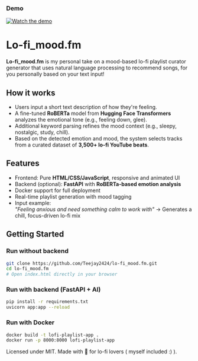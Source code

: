 ### Demo

[![Watch the demo](https://img.youtube.com/vi/WM1paWCGdCw/hqdefault.jpg)](https://youtu.be/WM1paWCGdCw)

# Lo-fi_mood.fm

**Lo-fi_mood.fm** is my personal take on a mood-based lo-fi playlist curator generator that uses natural language processing to recommend songs, for you personally based on your text input!


## How it works

- Users input a short text description of how they're feeling.
- A fine-tuned **RoBERTa** model from **Hugging Face Transformers** analyzes the emotional tone (e.g., feeling down, glee).
- Additional keyword parsing refines the mood context (e.g., sleepy, nostalgic, study, chill).
- Based on the detected emotion and mood, the system selects tracks from a curated dataset of **3,500+ lo-fi YouTube beats**.

## Features

- Frontend: Pure **HTML/CSS/JavaScript**, responsive and animated UI
- Backend (optional): **FastAPI** with **RoBERTa-based emotion analysis**
- Docker support for full deployment
- Real-time playlist generation with mood tagging
- Input example:  
  _"Feeling anxious and need something calm to work with"_ → Generates a chill, focus-driven lo-fi mix

## Getting Started

### Run without backend

```bash
git clone https://github.com/Teejay2424/lo-fi_mood.fm.git
cd lo-fi_mood.fm
# Open index.html directly in your browser
```

### Run with backend (FastAPI + AI)

```bash
pip install -r requirements.txt
uvicorn app:app --reload
```

### Run with Docker

```bash
docker build -t lofi-playlist-app .
docker run -p 8000:8000 lofi-playlist-app
```















Licensed under MIT. 
Made with 💖 for lo-fi lovers ( myself included :) ).
